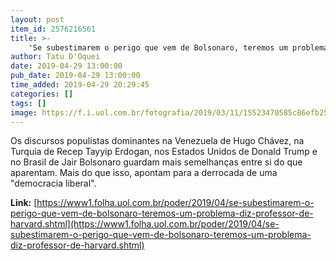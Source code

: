 ```yaml
---
layout: post
item_id: 2576216561
title: >-
    'Se subestimarem o perigo que vem de Bolsonaro, teremos um problema', diz professor de Harvard
author: Tatu D'Oquei
date: 2019-04-29 13:00:00
pub_date: 2019-04-29 13:00:00
time_added: 2019-04-29 20:29:45
categories: []
tags: []
image: https://f.i.uol.com.br/fotografia/2019/03/11/15523470585c86efb25592c_1552347058_3x2_rt.jpg
---
```


Os discursos populistas dominantes na Venezuela de Hugo Chávez, na Turquia de Recep Tayyip Erdogan, nos Estados Unidos de Donald Trump e no Brasil de Jair Bolsonaro guardam mais semelhanças entre si do que aparentam. Mais do que isso, apontam para a derrocada de uma "democracia liberal".

**Link:** [https://www1.folha.uol.com.br/poder/2019/04/se-subestimarem-o-perigo-que-vem-de-bolsonaro-teremos-um-problema-diz-professor-de-harvard.shtml](https://www1.folha.uol.com.br/poder/2019/04/se-subestimarem-o-perigo-que-vem-de-bolsonaro-teremos-um-problema-diz-professor-de-harvard.shtml)

